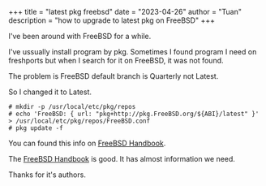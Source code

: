 +++
title = "latest pkg freebsd"
date = "2023-04-26"
author = "Tuan"
description = "how to upgrade to latest pkg on FreeBSD"
+++

I've been around with FreeBSD for a while.

I've ussually install program by pkg. Sometimes I found program I need on freshports but when I search for it on FreeBSD, it was not found.

The problem is FreeBSD default branch is Quarterly not Latest.

So I changed it to Latest.

```
# mkdir -p /usr/local/etc/pkg/repos
# echo 'FreeBSD: { url: "pkg+http://pkg.FreeBSD.org/${ABI}/latest" }' > /usr/local/etc/pkg/repos/FreeBSD.conf
# pkg update -f
```

You can found this info on [FreeBSD Handbook](https://docs.freebsd.org/en/books/handbook/ports/).

The [FreeBSD Handbook](https://docs.freebsd.org/en/books/handbook) is good. It has almost information we need.

Thanks for it's authors.
